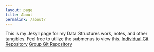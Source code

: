 ```yaml
---
layout: page
title: About
permalink: /about/
---
```



This is my Jekyll page for my Data Structures work, notes, and other tangibles. Feel free to utilize the submenus to view this.
[Individual Git Repository](https://github.com/nolanplatt/AP-CSA-Data-Structures)
[Group Git Repository](https://github.com/rpeddakama/AP-CSA-T3)
